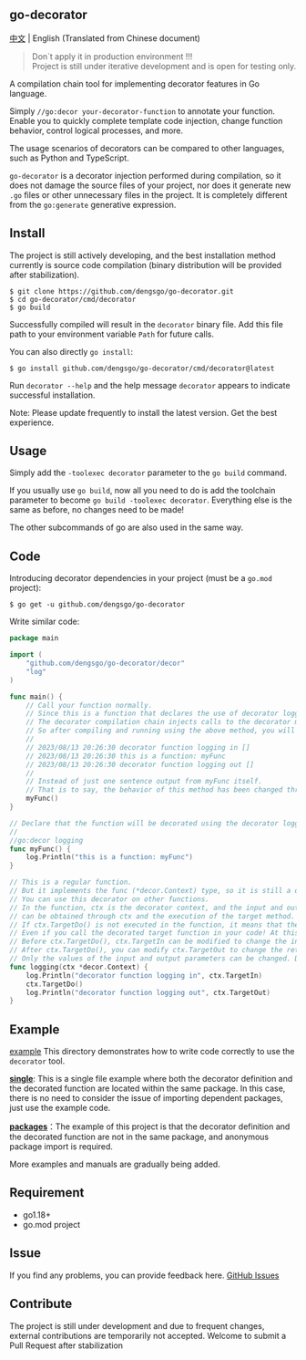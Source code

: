 ## go-decorator

[中文](README.zh_cn.md) | English (Translated from Chinese document)

> Don`t apply it in production environment !!!  
> Project is still under iterative development and is open for testing only. 

A compilation chain tool for implementing decorator features in Go language.

Simply `//go:decor your-decorator-function` to annotate your function. Enable you to quickly complete template code injection, change function behavior, control logical processes, and more.

The usage scenarios of decorators can be compared to other languages, such as Python and TypeScript.

`go-decorator` is a decorator injection performed during compilation, so it does not damage the source files of your project, nor does it generate new `.go` files or other unnecessary files in the project. It is completely different from the `go:generate` generative expression.

## Install

The project is still actively developing, and the best installation method currently is source code compilation (binary distribution will be provided after stabilization).

```shell
$ git clone https://github.com/dengsgo/go-decorator.git
$ cd go-decorator/cmd/decorator
$ go build
```

Successfully compiled will result in the `decorator` binary file. Add this file path to your environment variable `Path` for future calls.

You can also directly `go install`:
```shell
$ go install github.com/dengsgo/go-decorator/cmd/decorator@latest
```

Run `decorator --help` and the help message `decorator` appears to indicate successful installation.

Note: Please update frequently to install the latest version. Get the best experience.

## Usage

Simply add the `-toolexec decorator` parameter to the `go build` command.

If you usually use `go build`, now all you need to do is add the toolchain parameter to become `go build -toolexec decorator`. Everything else is the same as before, no changes need to be made!

The other subcommands of go are also used in the same way.

## Code

Introducing decorator dependencies in your project (must be a `go.mod` project):

```shell
$ go get -u github.com/dengsgo/go-decorator
```

Write similar code:

```go
package main

import (
	"github.com/dengsgo/go-decorator/decor"
	"log"
)

func main() {
	// Call your function normally.
	// Since this is a function that declares the use of decorator logging,
	// The decorator compilation chain injects calls to the decorator method logging during code compilation.
	// So after compiling and running using the above method, you will get the following output:
	// 
	// 2023/08/13 20:26:30 decorator function logging in []
	// 2023/08/13 20:26:30 this is a function: myFunc
	// 2023/08/13 20:26:30 decorator function logging out []
	// 
	// Instead of just one sentence output from myFunc itself.
	// That is to say, the behavior of this method has been changed through the decorator!
	myFunc() 
}

// Declare that the function will be decorated using the decorator logging by using the go: decor annotation.
//
//go:decor logging
func myFunc() {
	log.Println("this is a function: myFunc")
}

// This is a regular function. 
// But it implements the func (*decor.Context) type, so it is still a decorator method,
// You can use this decorator on other functions.
// In the function, ctx is the decorator context, and the input and output parameters of the target function 
// can be obtained through ctx and the execution of the target method.
// If ctx.TargetDo() is not executed in the function, it means that the target function will not execute,
// Even if you call the decorated target function in your code! At this point, the objective function returns zero values.
// Before ctx.TargetDo(), ctx.TargetIn can be modified to change the input parameter values.
// After ctx.TargetDo(), you can modify ctx.TargetOut to change the return value.
// Only the values of the input and output parameters can be changed. Don't try to change their type and quantity, as this will trigger runtime panic!!!
func logging(ctx *decor.Context) {
	log.Println("decorator function logging in", ctx.TargetIn)
	ctx.TargetDo()
	log.Println("decorator function logging out", ctx.TargetOut)
}

```

## Example


[example](example) This directory demonstrates how to write code correctly to use the `decorator` tool.

[**single**](example/single): This is a single file example where both the decorator definition and the decorated function are located within the same package. In this case, there is no need to consider the issue of importing dependent packages, just use the example code.

[**packages**](example/packages)：The example of this project is that the decorator definition and the decorated function are not in the same package, and anonymous package import is required.

More examples and manuals are gradually being added.

## Requirement

- go1.18+  
- go.mod project

## Issue

If you find any problems, you can provide feedback here. [GitHub Issues](https://github.com/dengsgo/go-decorator/issues)  

## Contribute

The project is still under development and due to frequent changes, external contributions are temporarily not accepted. Welcome to submit a Pull Request after stabilization